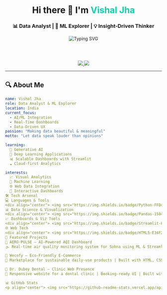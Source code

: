 <!-- Vishal Jha GitHub Profile README -->

<div align="center">
  
  <h1>Hi there 👋 I'm <span style="color:#00D4AA;">Vishal Jha</span></h1>
  <h3>📊 Data Analyst | 🤖 ML Explorer | 💡 Insight-Driven Thinker</h3>

  <img src="https://readme-typing-svg.herokuapp.com?font=Fira+Code&size=24&pause=1000&color=00D4AA&center=true&vCenter=true&width=600&lines=Designing+Smart+Dashboards+%F0%9F%93%8A;Making+Data+Speak+Louder+Than+Opinions+%F0%9F%93%88;ML+%7C+Data+Viz+%7C+UX+with+Data" alt="Typing SVG" />

  <br><br>

  <a href="mailto:vishaljha055616@gmail.com">
    <img src="https://img.shields.io/badge/Gmail-D14836?style=for-the-badge&logo=gmail&logoColor=white" />
  </a>
  <a href="https://www.linkedin.com/in/vishaljha1010/" target="_blank">
    <img src="https://img.shields.io/badge/LinkedIn-0077B5?style=for-the-badge&logo=linkedin&logoColor=white" />
  </a>

</div>

---

## 🔍 About Me

```yaml
name: Vishal Jha
role: Data Analyst & ML Explorer
location: India
current_focus:
  - AI/ML Integration
  - Real-Time Dashboards
  - Data-Driven UX
passion: "Making data beautiful & meaningful"
motto: "Let data speak louder than opinions"

learning:
  🤖 Generative AI
  🧠 Deep Learning Applications
  📊 Scalable Dashboards with Streamlit
  ☁️ Cloud-first Analytics

interests:
  📈 Visual Analytics
  🤖 Machine Learning
  🌐 Web Data Integration
  🎨 Interactive Dashboards
🛠️ Tech Arsenal
💻 Languages & Tools
<div align="center"> <img src="https://img.shields.io/badge/Python-FFD43B?style=for-the-badge&logo=python&logoColor=blue" /> <img src="https://img.shields.io/badge/R-276DC3?style=for-the-badge&logo=r&logoColor=white" /> <img src="https://img.shields.io/badge/SQL-336791?style=for-the-badge&logo=postgresql&logoColor=white" /> <img src="https://img.shields.io/badge/JavaScript-F7DF1E?style=for-the-badge&logo=javascript&logoColor=black" /> </div>
📊 Data Science & Visualization
<div align="center"> <img src="https://img.shields.io/badge/Pandas-150458?style=for-the-badge&logo=pandas&logoColor=white" /> <img src="https://img.shields.io/badge/NumPy-013243?style=for-the-badge&logo=numpy&logoColor=white" /> <img src="https://img.shields.io/badge/Scikit--Learn-F7931E?style=for-the-badge&logo=scikit-learn&logoColor=white" /> <img src="https://img.shields.io/badge/TensorFlow-FF6F00?style=for-the-badge&logo=tensorflow&logoColor=white" /> <img src="https://img.shields.io/badge/Matplotlib-11557C?style=for-the-badge&logo=matplotlib&logoColor=white" /> <img src="https://img.shields.io/badge/Seaborn-3776AB?style=for-the-badge&logo=python&logoColor=white" /> </div>
📈 Dashboards & Viz Tools
<div align="center"> <img src="https://img.shields.io/badge/Streamlit-FF4B4B?style=for-the-badge&logo=streamlit&logoColor=white" /> <img src="https://img.shields.io/badge/Plotly-3F4F75?style=for-the-badge&logo=plotly&logoColor=white" /> <img src="https://img.shields.io/badge/Tableau-E97627?style=for-the-badge&logo=tableau&logoColor=white" /> <img src="https://img.shields.io/badge/Power_BI-F2C811?style=for-the-badge&logo=powerbi&logoColor=black" /> </div>
🌐 Web Tech
<div align="center"> <img src="https://img.shields.io/badge/HTML5-E34F26?style=for-the-badge&logo=html5&logoColor=white" /> <img src="https://img.shields.io/badge/CSS3-1572B6?style=for-the-badge&logo=css3&logoColor=white" /> <img src="https://img.shields.io/badge/Vercel-000000?style=for-the-badge&logo=vercel&logoColor=white" /> <img src="https://img.shields.io/badge/GitHub_Pages-222222?style=for-the-badge&logo=github&logoColor=white" /> </div>
📂 Featured Projects
🔹 AERO·PULSE – AI-Powered AQI Dashboard
🌫️ Real-time air quality monitoring system for Sohna using ML & Streamlit | Risk prediction + Live AQI dashboard

🔹 Wecofy – Eco-Friendly E-Commerce
🛒 Marketplace for sustainable daily-use products | Built with HTML, CSS, JS | Focus on green alternatives

🔹 Dr. Dubey Dental – Clinic Web Presence
🦷 Responsive website for a dental clinic | Booking-ready UI | Built with modern frontend stack

📊 GitHub Stats
<p align="center"> <img src="https://github-readme-stats.vercel.app/api?username=VishalJha01&show_icons=true&theme=radical" width="48%" /> <img src="https://github-readme-streak-stats.herokuapp.com/?user=VishalJha01&theme=radical" width="48%" /> </p> ```
